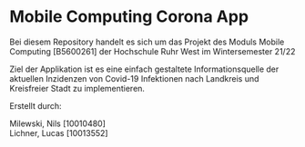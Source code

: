 # Mobile Computing Corona App

Bei diesem Repository handelt es sich um das Projekt des Moduls Mobile Computing [B5600261] der Hochschule Ruhr West im Wintersemester 21/22 

Ziel der Applikation ist es eine einfach gestaltete Informationsquelle der aktuellen Inzidenzen von Covid-19 Infektionen nach Landkreis und Kreisfreier Stadt zu implementieren. 

Erstellt durch:

Milewski, Nils [10010480] <br>
Lichner, Lucas [10013552]
